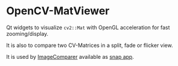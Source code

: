 # OpenCV-MatViewer

Qt widgets to visualize `cv2::Mat` with OpenGL acceleration for fast zooming/display.

It is also to compare two CV-Matrices in a split, fade or flicker view.

It is used by [ImageComparer](https://github.com/theHamsta/image-comparer) available as [snap app](https://snapcraft.io/imagecomparer).
